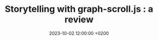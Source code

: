 ---
layout: post
title:  "Storytelling with graph-scroll.js : a review"
date:   2023-10-02 12:00:00 +0200
categories: blog update
---